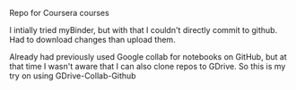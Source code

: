 Repo for Coursera courses

I intially tried myBinder, but with that I couldn't directly commit to github. Had to download changes than upload them.

Already had previously used Google collab for notebooks on GitHub, but at that time I wasn't aware that I can also clone repos to GDrive. So this is my try on using GDrive-Collab-Github
